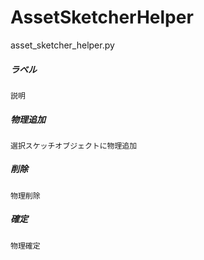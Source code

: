 # AssetSketcherHelper
asset_sketcher_helper.py
    
##### ラベル
    説明
##### 物理追加
    選択スケッチオブジェクトに物理追加
##### 削除
    物理削除
##### 確定
    物理確定
